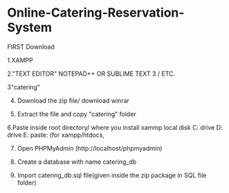 # Online-Catering-Reservation-System
FIRST Download

1.XAMPP

2."TEXT EDITOR" NOTEPAD++ OR SUBLIME TEXT 3 / ETC.

3"catering"

4. Download the zip file/ download winrar

5. Extract the file and copy "catering" folder

6.Paste inside root directory/ where you install xammp local disk C: drive D: drive E: paste: (for xampp/htdocs, 

7. Open PHPMyAdmin (http://localhost/phpmyadmin)

8. Create a database with name catering_db

6. Import catering_db.sql file(given inside the zip package in SQL file folder)
